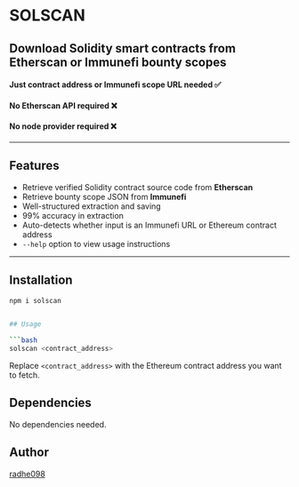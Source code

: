 # SOLSCAN  
## Download Solidity smart contracts from Etherscan **or** Immunefi bounty scopes  
#### Just contract address **or** Immunefi scope URL needed ✅  
#### No Etherscan API required ❌  
#### No node provider required ❌  

---

## Features
- Retrieve verified Solidity contract source code from **Etherscan**  
- Retrieve bounty scope JSON from **Immunefi**  
- Well-structured extraction and saving  
- 99% accuracy in extraction  
- Auto-detects whether input is an Immunefi URL or Ethereum contract address  
- `--help` option to view usage instructions  

---

## Installation
```bash
npm i solscan


## Usage

```bash
solscan <contract_address>
```

Replace `<contract_address>` with the Ethereum contract address you want to fetch.


## Dependencies
No dependencies needed.

## Author

[radhe098](https://www.github.com/radhe098)